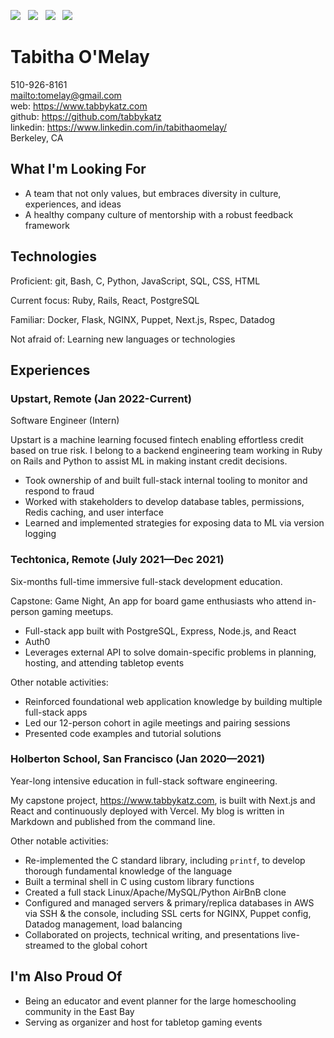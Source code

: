 [![](https://img.shields.io/badge/PDF-Download-1abc9c?style=for-the-badge)](/tabitha_omelay_resume.pdf) &nbsp; [![](https://img.shields.io/badge/tabithaomelay-2867B2?style=for-the-badge&logo=linkedin&logoColor=white)](https://www.linkedin.com/in/tabithaomelay/) &nbsp; [![](https://img.shields.io/badge/tabby__katz-1DA1F2?style=for-the-badge&logo=twitter&logoColor=white)](https://twitter.com/tabby__katz) &nbsp; [![](https://img.shields.io/badge/tabby_katz-8a3ab9?style=for-the-badge&logo=instagram&logoColor=white)](https://www.instagram.com/tabby_katz/)



# Tabitha O'Melay

510-926-8161  
<mailto:tomelay@gmail.com>  
web: <https://www.tabbykatz.com>  
github: <https://github.com/tabbykatz>  
linkedin: <https://www.linkedin.com/in/tabithaomelay/>  
Berkeley, CA

## What I'm Looking For

- A team that not only values, but embraces diversity in culture, experiences,
  and ideas
- A healthy company culture of mentorship with a robust feedback framework

## Technologies

Proficient: git, Bash, C, Python, JavaScript, SQL, CSS, HTML

Current focus: Ruby, Rails, React, PostgreSQL

Familiar: Docker, Flask, NGINX, Puppet, Next.js, Rspec, Datadog

Not afraid of: Learning new languages or technologies

## Experiences

### Upstart, Remote (Jan 2022-Current)

Software Engineer (Intern)

Upstart is a machine learning focused fintech enabling effortless credit based on true risk. I belong to a backend engineering team working in Ruby on Rails and Python to assist ML in making instant credit decisions.

- Took ownership of and built full-stack internal tooling to monitor and respond to fraud
- Worked with stakeholders to develop database tables, permissions, Redis caching, and user interface
- Learned and implemented strategies for exposing data to ML via version logging


### Techtonica, Remote (July 2021—Dec 2021)

Six-months full-time immersive full-stack development education.

Capstone: Game Night, An app for board game enthusiasts who attend in-person gaming meetups.

- Full-stack app built with PostgreSQL, Express, Node.js, and React
- Auth0
- Leverages external API to solve domain-specific problems in planning, hosting, and attending tabletop events

Other notable activities:

- Reinforced foundational web application knowledge by building multiple
  full-stack apps
- Led our 12-person cohort in agile meetings and pairing sessions
- Presented code examples and tutorial solutions

### Holberton School, San Francisco (Jan 2020—2021)

Year-long intensive education in full-stack software engineering.

My capstone project, <https://www.tabbykatz.com>, is built with Next.js and React and continuously deployed with Vercel. My blog is written in Markdown and published from the command line.

Other notable activities:

- Re-implemented the C standard library, including `printf`, to develop thorough fundamental knowledge of the language
- Built a terminal shell in C using custom library functions
- Created a full stack Linux/Apache/MySQL/Python AirBnB clone
- Configured and managed servers & primary/replica databases in AWS via SSH & the console, including SSL certs for NGINX, Puppet config, Datadog management, load balancing
- Collaborated on projects, technical writing, and presentations live-streamed to the global cohort

## I'm Also Proud Of

- Being an educator and event planner for the large homeschooling community in the East Bay
- Serving as organizer and host for tabletop gaming events
